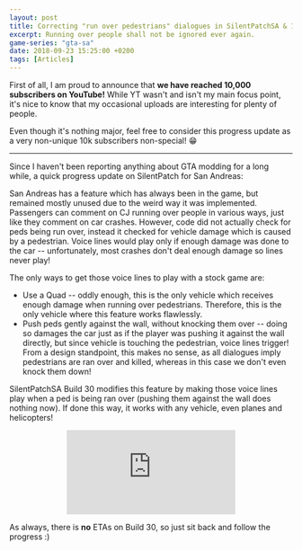 ```yaml
---
layout: post
title: Correcting "run over pedestrians" dialogues in SilentPatchSA & 10,000 YouTube subscribers
excerpt: Running over people shall not be ignored ever again.
game-series: "gta-sa"
date: 2018-09-23 15:25:00 +0200
tags: [Articles]
---
```

First of all, I am proud to announce that **we have reached 10,000 subscribers on YouTube!**
While YT wasn't and isn't my main focus point, it's nice to know that my occasional uploads are interesting for plenty of people.

Even though it's nothing major, feel free to consider this progress update as a very non-unique 10k subscribers non-special! 😁

***

Since I haven't been reporting anything about GTA modding for a long while, a quick progress update on SilentPatch for San Andreas:

San Andreas has a feature which has always been in the game, but remained mostly unused due to the weird way it was implemented.
Passengers can comment on CJ running over people in various ways, just like they comment on car crashes.
However, code did not actually check for peds being run over, instead it checked for vehicle damage which is caused by a pedestrian.
Voice lines would play only if enough damage was done to the car -- unfortunately, most crashes don't deal enough damage so lines never play!

The only ways to get those voice lines to play with a stock game are:
* Use a Quad -- oddly enough, this is the only vehicle which receives enough damage when running over pedestrians. Therefore, this is the only vehicle where this feature works flawlessly.
* Push peds gently against the wall, without knocking them over -- doing so damages the car just as if the player was pushing it against the wall directly, but since vehicle is touching
  the pedestrian, voice lines trigger! From a design standpoint, this makes no sense, as all dialogues imply pedestrians are ran over and killed, whereas in this case we don't even knock them down!

SilentPatchSA Build 30 modifies this feature by making those voice lines play when a ped is being ran over (pushing them against the wall does nothing now).
If done this way, it works with any vehicle, even planes and helicopters!

<div align="center" class="video-container">
<iframe src="https://www.youtube.com/embed/5AryNzWYMYQ" frameborder="0" allowfullscreen></iframe>
</div>

As always, there is **no** ETAs on Build 30, so just sit back and follow the progress :)